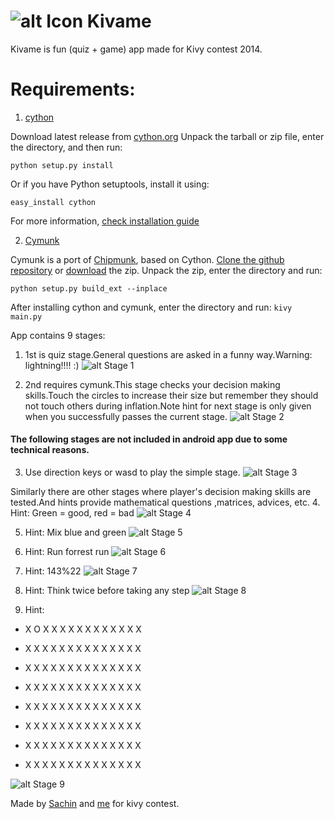 ![alt Icon](https://dl.dropboxusercontent.com/u/28491877/cloud_1.png)
Kivame
====
Kivame is fun (quiz + game) app made for Kivy contest 2014.

# Requirements:
1. [cython](http://cython.org)

Download latest release from [cython.org](http://cython.org)
Unpack the tarball or zip file, enter the directory, and then run:
    
```python setup.py install```

Or if you have Python setuptools, install it using:
        
```easy_install cython```

For more information, [check installation guide](http://docs.cython.org/src/quickstart/install.html)

2. [Cymunk](https://cymunk.readthedocs.org/en/latest/)

Cymunk is a port of [Chipmunk](http://chipmunk-physics.net/), based on Cython.
[Clone the github repository](https://github.com/tito/cymunk.git) or [download](https://github.com/tito/cymunk/archive/master.zip) the zip.
Unpack the zip, enter the directory and run:

```python setup.py build_ext --inplace```

After installing cython and cymunk, enter the directory and run:
```kivy main.py```

App contains 9 stages:

1. 1st is quiz stage.General questions are asked in a funny way.Warning: lightning!!!! :)
![alt Stage 1](https://dl.dropboxusercontent.com/u/28491877/1.png)

2. 2nd requires cymunk.This stage checks your decision making skills.Touch the circles to increase their size but remember they should not touch others during inflation.Note hint for next stage is only given when you successfully passes the current stage.
![alt Stage 2](https://dl.dropboxusercontent.com/u/28491877/2.png)

#### The following stages are not included in android app due to some technical reasons.
3. Use direction keys or wasd to play the simple stage.
![alt Stage 3](https://dl.dropboxusercontent.com/u/28491877/3.png)

Similarly there are other stages where player's decision making skills are tested.And hints provide mathematical questions ,matrices, advices, etc.
4. Hint: Green = good, red = bad
![alt Stage 4](https://dl.dropboxusercontent.com/u/28491877/4.png)

5. Hint: Mix blue and green
![alt Stage 5](https://dl.dropboxusercontent.com/u/28491877/5.png)

6. Hint: Run forrest run
![alt Stage 6](https://dl.dropboxusercontent.com/u/28491877/6.png)

7. Hint: 143%22
![alt Stage 7](https://dl.dropboxusercontent.com/u/28491877/7.png)

8. Hint: Think twice before taking any step
![alt Stage 8](https://dl.dropboxusercontent.com/u/28491877/8.png)

9. Hint:
* X O X X X X X X X X X X X X
 
* X X X X X X X X X X X X X X

* X X X X X X X X X X X X X X
 
* X X X X X X X X X X X X X X

* X X X X X X X X X X X X X X

* X X X X X X X X X X X X X X

* X X X X X X X X X X X X X X

* X X X X X X X X X X X X X X

![alt Stage 9](https://dl.dropboxusercontent.com/u/28491877/9.png)

Made by [Sachin](https://github.com/sacsachin789) and [me](https://github.com/nitinsaroha) for kivy contest.
